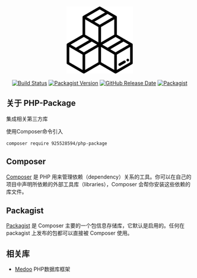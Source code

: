 <p align="center"><a href="https://github.com/925528594/php-package"><img src="https://github.com/925528594/php-package/raw/master/box.png" width="180"></a></p>

<p align="center">
<a href="https://travis-ci.org/github/925528594"><img src="https://travis-ci.org/925528594/php-package.svg" alt="Build Status"></a>
<a href="https://packagist.org/packages/925528594/php-package"><img src="https://img.shields.io/packagist/v/925528594/php-package" alt="Packagist Version"></a>
<a href="https://github.com/925528594/php-package"><img src="https://img.shields.io/github/release-date/925528594/php-package" alt="GitHub Release Date"></a>
<a href="https://github.com/925528594/php-package"><img src="https://img.shields.io/packagist/l/925528594/php-package" alt="Packagist"></a>
</p>

## 关于 PHP-Package
集成相关第三方库

使用Composer命令引入
```
composer require 925528594/php-package
```

## Composer
[Composer](https://www.phpcomposer.com/ "php依赖仓库管理工具") 是 PHP 用来管理依赖（dependency）关系的工具。你可以在自己的项目中声明所依赖的外部工具库（libraries），Composer 会帮你安装这些依赖的库文件。


## Packagist
[Packagist](https://packagist.org/ "composer依赖仓库") 是 Composer 主要的一个包信息存储库，它默认是启用的。任何在 packagist 上发布的包都可以直接被 Composer 使用。

## 相关库
* [Medoo](https://github.com/catfan/Medoo) PHP数据库框架
